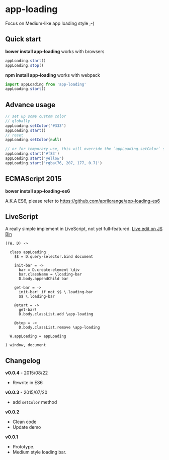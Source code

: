# app-loading

Focus on Medium-like app loading style ;-)

## Quick start

**bower install app-loading** works with browsers

```javascript
appLoading.start()
appLoading.stop()
```

**npm install app-loading** works with webpack

```javascript
import appLoading from 'app-loading'
appLoading.start()
```

## Advance usage

```javascript
// set up some custom color
// globally
appLoading.setColor('#333')
appLoading.start()
// reset
appLoading.setColor(null)

// or for temporary use, this will override the `appLoading.setColor` setting
appLoading.start('#f83')
appLoading.start('yellow')
appLoading.start('rgba(76, 207, 177, 0.7)')
```

## ECMAScript 2015

**bower install app-loading-es6**

A.K.A ES6, please refer to https://github.com/aprilorange/app-loading-es6

## LiveScript

A really simple implement in LiveScript, not yet full-featured. [Live edit on JS Bin](http://jsbin.com/wowera/edit?js,output)

```livescript
((W, D) ->

  class appLoading
    $$ = D.query-selector.bind document
    
    init-bar = ->
      bar = D.create-element \div
      bar.className = \loading-bar
      D.body.appendChild bar
      
    get-bar = ->
      init-bar! if not $$ \.loading-bar     
      $$ \.loading-bar
      
    @start = ->
      get-bar!
      D.body.classList.add \app-loading
      
    @stop = ->
      D.body.classList.remove \app-loading
      
  W.appLoading = appLoading
    
) window, document
```

## Changelog

**v0.0.4** - 2015/08/22

- Rewrite in ES6

**v0.0.3** - 2015/07/20

- add `setColor` method

**v0.0.2**

- Clean code
- Update demo

**v0.0.1**

- Prototype.
- Medium style loading bar.
